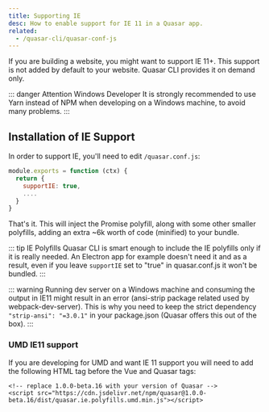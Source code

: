 ```yaml
---
title: Supporting IE
desc: How to enable support for IE 11 in a Quasar app.
related:
  - /quasar-cli/quasar-conf-js
---
```

If you are building a website, you might want to support IE 11+. This support is not added by default to your website. Quasar CLI provides it on demand only.

::: danger Attention Windows Developer
It is strongly recommended to use Yarn instead of NPM when developing on a Windows machine, to avoid many problems.
:::

## Installation of IE Support
In order to support IE, you'll need to edit `/quasar.conf.js`:
```js
module.exports = function (ctx) {
  return {
    supportIE: true,
    ....
  }
}
```

That's it. This will inject the Promise polyfill, along with some other smaller polyfills, adding an extra ~6k worth of code (minified) to your bundle.

::: tip IE Polyfills
Quasar CLI is smart enough to include the IE polyfills only if it is really needed. An Electron app for example doesn't need it and as a result, even if you leave `supportIE` set to "true" in quasar.conf.js it won't be bundled.
:::

::: warning
Running dev server on a Windows machine and consuming the output in IE11 might result in an error (ansi-strip package related used by webpack-dev-server). This is why you need to keep the strict dependency `"strip-ansi": "=3.0.1"` in your package.json (Quasar offers this out of the box).
:::

### UMD IE11 support

If you are developing for UMD and want IE 11 support you will need to add the following HTML tag before the Vue and Quasar tags:

```
<!-- replace 1.0.0-beta.16 with your version of Quasar -->
<script src="https://cdn.jsdelivr.net/npm/quasar@1.0.0-beta.16/dist/quasar.ie.polyfills.umd.min.js"></script>
```
